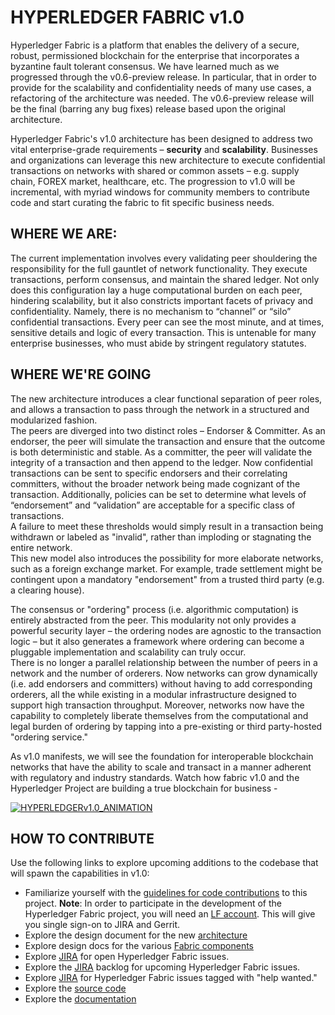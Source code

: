 # HYPERLEDGER FABRIC v1.0

Hyperledger Fabric is a platform that enables the delivery of a secure, robust,
permissioned blockchain for the enterprise that incorporates a byzantine fault
tolerant consensus.  We have learned much as we progressed through the v0.6-preview
release.  In particular, that in order to provide for the scalability and confidentiality
needs of many use cases, a refactoring of the architecture was needed.  The v0.6-preview
release will be the final (barring any bug fixes) release based upon the original architecture.

Hyperledger Fabric's v1.0 architecture has been designed to address two vital
enterprise-grade requirements – **security** and **scalability**.  Businesses and
organizations can leverage this new architecture to execute confidential transactions
on networks with shared or common assets – e.g. supply chain, FOREX market, healthcare, etc.
The progression to v1.0 will be incremental, with myriad windows for community
members to contribute code and start curating the fabric to fit specific business needs.

## WHERE WE ARE:

The current implementation involves every validating peer shouldering the responsibility
for the full gauntlet of network functionality.  They execute transactions, perform
consensus, and maintain the shared ledger.  Not only does this configuration lay a
huge computational burden on each peer, hindering scalability, but it also constricts
important facets of privacy and confidentiality.  Namely, there is no mechanism to
“channel” or “silo” confidential transactions.  Every peer can see the most minute,
and at times, sensitive details and logic of every transaction.  This is untenable
for many enterprise businesses, who must abide by stringent regulatory statutes.  

## WHERE WE'RE GOING

The new architecture introduces a clear functional separation of peer roles, and
allows a transaction to pass through the network in a structured and modularized fashion.  
The peers are diverged into two distinct roles – Endorser & Committer.  As an endorser,
the peer will simulate the transaction and ensure that the outcome is both deterministic
and stable.  As a committer, the peer will validate the integrity of a transaction
and then append to the ledger.  Now confidential transactions can be sent to specific
endorsers and their correlating committers, without the broader network being made cognizant of
the transaction.  Additionally, policies can be set to determine what levels of
“endorsement” and “validation” are acceptable for a specific class of transactions.  
A failure to meet these thresholds would simply result in a transaction being withdrawn
or labeled as "invalid", rather than imploding or stagnating the entire network.  
This new model also introduces the possibility for more elaborate networks, such as a
foreign exchange market.  For example, trade settlement might be contingent upon a
mandatory "endorsement" from a trusted third party (e.g. a clearing house).

The consensus or "ordering" process (i.e. algorithmic computation) is entirely abstracted
from the peer.  This modularity not only provides a powerful security layer – the
ordering nodes are agnostic to the transaction logic – but it also generates a framework
where ordering can become a pluggable implementation and scalability can truly occur.  
There is no longer a parallel relationship between the number of peers in a network and
the number of orderers.  Now networks can grow dynamically (i.e. add endorsers and committers)
without having to add corresponding orderers, all the while existing in a modular
infrastructure designed to support high transaction throughput.  Moreover, networks
now have the capability to completely liberate themselves from the computational and
legal burden of ordering by tapping into a pre-existing or third party-hosted "ordering service."

As v1.0 manifests, we will see the foundation for interoperable blockchain networks
that have the ability to scale and transact in a manner adherent with regulatory and
industry standards. Watch how fabric v1.0 and the Hyperledger Project are building a
true blockchain for business -  

[![HYPERLEDGERv1.0_ANIMATION](http://img.youtube.com/vi/EKa5Gh9whgU/0.jpg)](http://www.youtube.com/watch?v=EKa5Gh9whgU)

## HOW TO CONTRIBUTE

Use the following links to explore upcoming additions to the codebase that will spawn the capabilities in v1.0:

* Familiarize yourself with the [guidelines for code contributions](CONTRIBUTING.md) to this project.  **Note**: In order to participate in the development of the Hyperledger Fabric project, you will need an [LF account](Gerrit/lf-account.md). This will give you single sign-on to JIRA and Gerrit.
* Explore the design document for the new [architecture](https://github.com/hyperledger/fabric/blob/master/proposals/r1/Next-Consensus-Architecture-Proposal.md)
* Explore design docs for the various [Fabric components](https://wiki.hyperledger.org/community/fabric-design-docs)
* Explore [JIRA](https://jira.hyperledger.org/projects/FAB/issues/) for open Hyperledger Fabric issues.
* Explore the [JIRA](https://jira.hyperledger.org/projects/FAB/issues/) backlog for upcoming Hyperledger Fabric issues.
* Explore [JIRA](https://jira.hyperledger.org/issues/?filter=10147) for Hyperledger Fabric issues tagged with "help wanted."
* Explore the [source code](https://github.com/hyperledger/fabric)
* Explore the [documentation](http://hyperledger-fabric.readthedocs.io/en/latest/)
